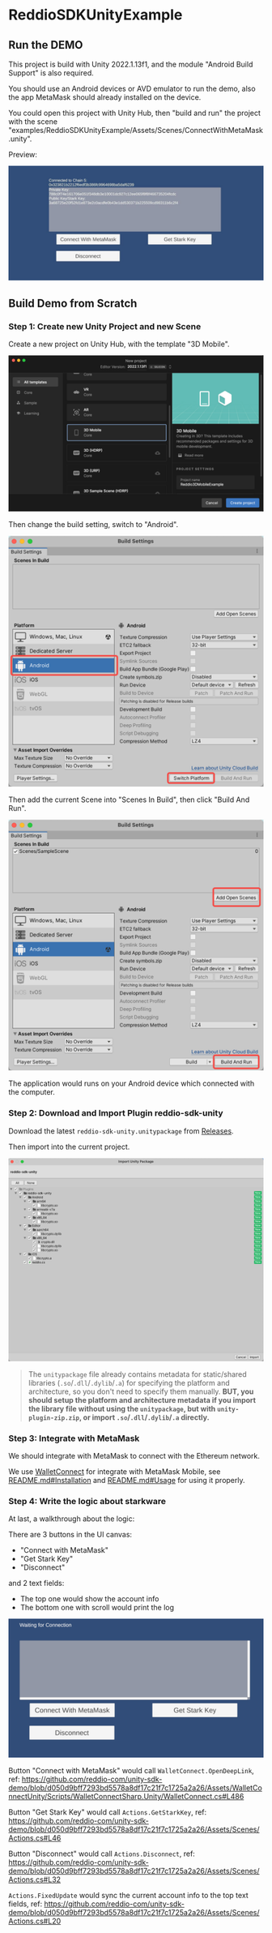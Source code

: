 # ReddioSDKUnityExample

## Run the DEMO

This project is build with Unity 2022.1.13f1, and the module "Android Build Support" is also required.

You should use an Android devices or AVD emulator to run the demo, also the app MetaMask should already installed on the device.

You could open this project with Unity Hub, then "build and run" the project with the scene "examples/ReddioSDKUnityExample/Assets/Scenes/ConnectWithMetaMask.unity".

Preview:

![snapshot](./snapshots/snapshot-app.jpg)

## Build Demo from Scratch

### Step 1: Create new Unity Project and new Scene

Create a new project on Unity Hub, with the template "3D Mobile".

![New Project](./snapshots/new-project.png)

Then change the build setting, switch to "Android".

![Android](./snapshots/switch-to-android.png)

Then add the current Scene into "Scenes In Build", then click "Build And Run".

![Build And Run](./snapshots/build-and-run.png)

The application would runs on your Android device which connected with the computer.

### Step 2: Download and Import Plugin reddio-sdk-unity

Download the latest `reddio-sdk-unity.unitypackage` from [Releases](https://github.com/reddio-com/reddio-sdk/releases).

Then import into the current project.

![Import unitypackage](./snapshots/import-unitypackage.png)

> The `unitypackage` file already contains metadata for static/shared libraries (`.so`/`.dll`/`.dylib`/`.a`) for specifying the platform and architecture, so you don't need to specify them manually. **BUT, you should setup the platform and architecture metadata if you import the library file without using the `unitypackage`, but with `unity-plugin-zip.zip`, or import `.so`/`.dll`/`.dylib`/`.a` directly.**

### Step 3: Integrate with MetaMask

We should integrate with MetaMask to connect with the Ethereum network.

We use [WalletConnect](https://github.com/WalletConnect/WalletConnectUnity) for integrate with MetaMask Mobile, see [README.md#Installation](https://github.com/WalletConnect/WalletConnectUnity) and [README.md#Usage](https://github.com/WalletConnect/WalletConnectUnity#usage) for using it properly.

### Step 4: Write the logic about starkware

At last, a walkthrough about the logic:

There are 3 buttons in the UI canvas:

- "Connect with MetaMask"
- "Get Stark Key"
- "Disconnect"

and 2 text fields:

- The top one would show the account info
- The bottom one with scroll would print the log

![UI](./snapshots/app-ui.png)

Button "Connect with MetaMask" would call `WalletConnect.OpenDeepLink`, ref: <https://github.com/reddio-com/unity-sdk-demo/blob/d050d9bff7293bd5578a8df17c21f7c1725a2a26/Assets/WalletConnectUnity/Scripts/WalletConnectSharp.Unity/WalletConnect.cs#L486>

Button "Get Stark Key" would call `Actions.GetStarkKey`, ref: <https://github.com/reddio-com/unity-sdk-demo/blob/d050d9bff7293bd5578a8df17c21f7c1725a2a26/Assets/Scenes/Actions.cs#L46>

Button "Disconnect" would call `Actions.Disconnect`, ref: <https://github.com/reddio-com/unity-sdk-demo/blob/d050d9bff7293bd5578a8df17c21f7c1725a2a26/Assets/Scenes/Actions.cs#L32>

`Actions.FixedUpdate` would sync the current account info to the top text fields, ref: <https://github.com/reddio-com/unity-sdk-demo/blob/d050d9bff7293bd5578a8df17c21f7c1725a2a26/Assets/Scenes/Actions.cs#L20>
